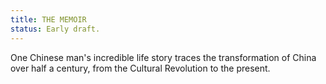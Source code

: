 ```yaml
---
title: THE MEMOIR
status: Early draft.
---
```


One Chinese man's incredible life story traces the transformation of China over half a century, from the Cultural Revolution to the present.
